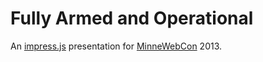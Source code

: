 # Fully Armed and Operational

An [impress.js](http://bartaz.github.io/impress.js/#/bored) presentation for [MinneWebCon](http://minnewebcon.org) 2013.

